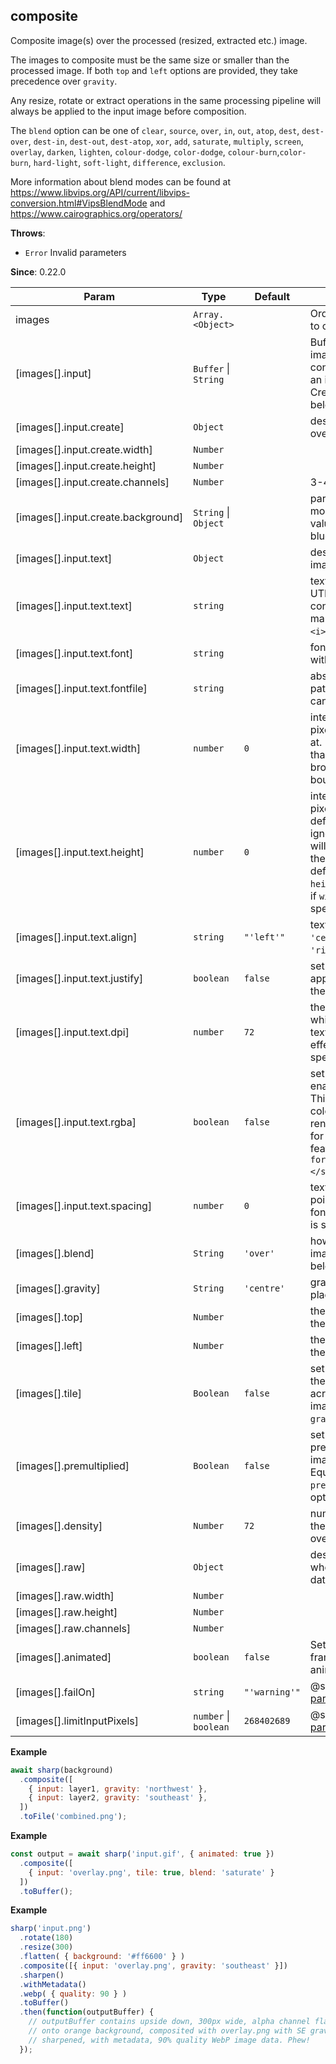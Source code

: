 ## composite
Composite image(s) over the processed (resized, extracted etc.) image.

The images to composite must be the same size or smaller than the processed image.
If both `top` and `left` options are provided, they take precedence over `gravity`.

Any resize, rotate or extract operations in the same processing pipeline
will always be applied to the input image before composition.

The `blend` option can be one of `clear`, `source`, `over`, `in`, `out`, `atop`,
`dest`, `dest-over`, `dest-in`, `dest-out`, `dest-atop`,
`xor`, `add`, `saturate`, `multiply`, `screen`, `overlay`, `darken`, `lighten`,
`colour-dodge`, `color-dodge`, `colour-burn`,`color-burn`,
`hard-light`, `soft-light`, `difference`, `exclusion`.

More information about blend modes can be found at
https://www.libvips.org/API/current/libvips-conversion.html#VipsBlendMode
and https://www.cairographics.org/operators/


**Throws**:

- <code>Error</code> Invalid parameters

**Since**: 0.22.0  

| Param | Type | Default | Description |
| --- | --- | --- | --- |
| images | <code>Array.&lt;Object&gt;</code> |  | Ordered list of images to composite |
| [images[].input] | <code>Buffer</code> \| <code>String</code> |  | Buffer containing image data, String containing the path to an image file, or Create object (see below) |
| [images[].input.create] | <code>Object</code> |  | describes a blank overlay to be created. |
| [images[].input.create.width] | <code>Number</code> |  |  |
| [images[].input.create.height] | <code>Number</code> |  |  |
| [images[].input.create.channels] | <code>Number</code> |  | 3-4 |
| [images[].input.create.background] | <code>String</code> \| <code>Object</code> |  | parsed by the [color](https://www.npmjs.org/package/color) module to extract values for red, green, blue and alpha. |
| [images[].input.text] | <code>Object</code> |  | describes a new text image to be created. |
| [images[].input.text.text] | <code>string</code> |  | text to render as a UTF-8 string. It can contain Pango markup, for example `<i>Le</i>Monde`. |
| [images[].input.text.font] | <code>string</code> |  | font name to render with. |
| [images[].input.text.fontfile] | <code>string</code> |  | absolute filesystem path to a font file that can be used by `font`. |
| [images[].input.text.width] | <code>number</code> | <code>0</code> | integral number of pixels to word-wrap at. Lines of text wider than this will be broken at word boundaries. |
| [images[].input.text.height] | <code>number</code> | <code>0</code> | integral number of pixels high. When defined, `dpi` will be ignored and the text will automatically fit the pixel resolution defined by `width` and `height`. Will be ignored if `width` is not specified or set to 0. |
| [images[].input.text.align] | <code>string</code> | <code>&quot;&#x27;left&#x27;&quot;</code> | text alignment (`'left'`, `'centre'`, `'center'`, `'right'`). |
| [images[].input.text.justify] | <code>boolean</code> | <code>false</code> | set this to true to apply justification to the text. |
| [images[].input.text.dpi] | <code>number</code> | <code>72</code> | the resolution (size) at which to render the text. Does not take effect if `height` is specified. |
| [images[].input.text.rgba] | <code>boolean</code> | <code>false</code> | set this to true to enable RGBA output. This is useful for colour emoji rendering, or support for pango markup features like `<span foreground="red">Red!</span>`. |
| [images[].input.text.spacing] | <code>number</code> | <code>0</code> | text line height in points. Will use the font line height if none is specified. |
| [images[].blend] | <code>String</code> | <code>&#x27;over&#x27;</code> | how to blend this image with the image below. |
| [images[].gravity] | <code>String</code> | <code>&#x27;centre&#x27;</code> | gravity at which to place the overlay. |
| [images[].top] | <code>Number</code> |  | the pixel offset from the top edge. |
| [images[].left] | <code>Number</code> |  | the pixel offset from the left edge. |
| [images[].tile] | <code>Boolean</code> | <code>false</code> | set to true to repeat the overlay image across the entire image with the given `gravity`. |
| [images[].premultiplied] | <code>Boolean</code> | <code>false</code> | set to true to avoid premultipling the image below. Equivalent to the `--premultiplied` vips option. |
| [images[].density] | <code>Number</code> | <code>72</code> | number representing the DPI for vector overlay image. |
| [images[].raw] | <code>Object</code> |  | describes overlay when using raw pixel data. |
| [images[].raw.width] | <code>Number</code> |  |  |
| [images[].raw.height] | <code>Number</code> |  |  |
| [images[].raw.channels] | <code>Number</code> |  |  |
| [images[].animated] | <code>boolean</code> | <code>false</code> | Set to `true` to read all frames/pages of an animated image. |
| [images[].failOn] | <code>string</code> | <code>&quot;&#x27;warning&#x27;&quot;</code> | @see [constructor parameters](/api-constructor#parameters) |
| [images[].limitInputPixels] | <code>number</code> \| <code>boolean</code> | <code>268402689</code> | @see [constructor parameters](/api-constructor#parameters) |

**Example**  
```js
await sharp(background)
  .composite([
    { input: layer1, gravity: 'northwest' },
    { input: layer2, gravity: 'southeast' },
  ])
  .toFile('combined.png');
```
**Example**  
```js
const output = await sharp('input.gif', { animated: true })
  .composite([
    { input: 'overlay.png', tile: true, blend: 'saturate' }
  ])
  .toBuffer();
```
**Example**  
```js
sharp('input.png')
  .rotate(180)
  .resize(300)
  .flatten( { background: '#ff6600' } )
  .composite([{ input: 'overlay.png', gravity: 'southeast' }])
  .sharpen()
  .withMetadata()
  .webp( { quality: 90 } )
  .toBuffer()
  .then(function(outputBuffer) {
    // outputBuffer contains upside down, 300px wide, alpha channel flattened
    // onto orange background, composited with overlay.png with SE gravity,
    // sharpened, with metadata, 90% quality WebP image data. Phew!
  });
```